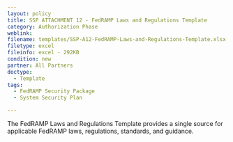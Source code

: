 ```yaml
---
layout: policy   
title: SSP ATTACHMENT 12 - FedRAMP Laws and Regulations Template
category: Authorization Phase
weblink:
filename: templates/SSP-A12-FedRAMP-Laws-and-Regulations-Template.xlsx
filetype: excel
fileinfo: excel - 292KB
condition: new
partner: All Partners
doctype:
  - Template
tags:
  - FedRAMP Security Package
  - System Security Plan

---
```

The FedRAMP Laws and Regulations Template provides a single source for applicable FedRAMP laws, regulations, standards, and guidance.
